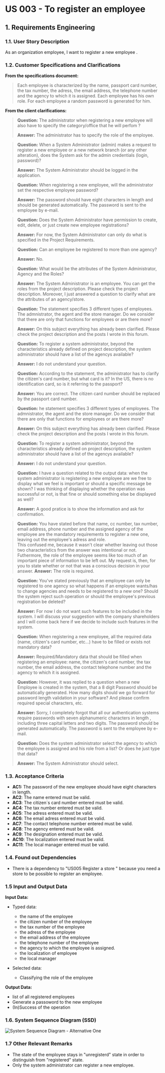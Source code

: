 # US 003 - To register an employee

## 1. Requirements Engineering


### 1.1. User Story Description


As an organization employee, I want to register a new employee .



### 1.2. Customer Specifications and Clarifications


**From the specifications document:**

> Each employee is characterized by the name, passport card number, the tax number, the adress, the email address, the telephone number and the agency to which it is assigned.
> Each employee has his own role.
> For each employee a random password is generated for him.

**From the client clarifications:**

> **Question:** The administrator when registering a new employee will also have to specify the category/office that he will perfom ?
>
> **Answer:** The administrator has to specify the role of the employee.


> **Question:** When a System Administrator (admin) makes a request to register a new employee or a new network branch (or any other alteration), does the System ask for the admin credentials (login, password)?
>
> **Answer:** The System Administrator should be logged in the application.


> **Question:** When registering a new employee, will the administrator set the respective employee password?
> 
> **Answer:** The password should have eight characters in length and should be generated automatically. The password is sent to the employee by e-mail.


> **Question:** Does the System Administrator have permission to create, edit, delete, or just create new employee registrations?
>
> **Answer:** For now, the System Administrator can only do what is specified in the Project Requirements.


> **Question:** Can an employee be registered to more than one agency?
>
> **Answer:** No.


> **Question:**  What would be the attributes of the System Administrator, Agency and the Roles?
> 
> **Answer:** The System Administrator is an employee. You can get the roles from the project description. Please check the project description.
Moreover, I just answered a question to clarify what are the attributes of an agency/store.


> **Question:** The statement specifies 3 different types of employees. 
The admnistrator, the agent and the store manager. Do we consider that there are only that  functions for employees or are there more?
>
> **Answer:** On this subject everything has already been clarified. 
Please check the project description and the posts I wrote in this forum.


> **Question:** To register a system administrator, beyond the characteristics already defined on project description, the system administrator should have a list of the agencys available?
> 
> **Answer:** I do not understand your question.


> **Question:**  According to the statement, the administrator has to clarify the citizen's card number, but what card is it? In the US, there is no identification card, so is it referring to the passport?
>
> **Answer:** You are correct. The citizen card number should be replaced by the passport card number.


> **Question:** he statement specifies 3 different types of employees. The admnistrator, the agent and the store manager. Do we consider that there are only that functions for employees or are there more?
> 
> **Answer:** On this subject everything has already been clarified. Please check the project description and the posts I wrote in this forum.


> **Question:** To register a system administrator, beyond the characteristics already defined on project description, the system administrator should have a list of the agencys available?
> 
> **Answer:** I do not understand your question.


> **Question:**  I have a question related to the output data: when the system administrator is registering a new employee are we free to display what we feel is important or should a specific message be shown? I was thinking of displaying whether the operation was successful or not, is that fine or should something else be displayed as well?
> 
> **Answer:** A good pratice is to show the information and ask for confirmation.

> **Question:** You have stated before that name, cc number, tax number, email address, phone number and the assigned agency of the employee are the mandatory requirements to register a new one, leaving out the employee's adress and role.  
This confused me, because it wasn't clear whether leaving out those two characteristics from the answer was intentional or not. Futhermore, the role of the employee seems like too much of an important piece of information to be left out. My request is, then, for you to state whether or not that was a conscious decision in your answer.
> **Answer:** The role is required.


> **Question:**  You've stated previously that an employee can only be registered to one agency so what happens if an employee wants/has to change agencies and needs to be registered to a new one? Should the system reject such operation or should the employee's previous registration be deleted?
>
> **Answer:**  For now I do not want such features to be included in the system. I will discuss your suggestion with the company shareholders and I will come back here if we decide to include such features in the system.


> **Question:** When registering a new employee, all the required data (name, citizen's card number, etc...) have to be filled or exists not mandatory data?
> 
> **Answer:** Required/Mandatory data that should be filled when registering an employee: name, the citizen's card number, the tax number, the email address, the contact telephone number and the agency to which it is assigned.


> **Question:** However, it was replied to a question when a new Employee is created in the system, that a 8 digit Password should be automatically generated. How many digits should we go forward for password length validation in your software? And please confirm required special characters, etc.
> 
> **Answer:** Sorry, I completely forgot that all our authentication systems require passwords with seven alphanumeric characters in length , including three capital letters and two digits. The password should be generated automatically. The password is sent to the employee by e-mail.


> **Question:** Does the system administrator select the agency to which the employee is assigned and his role from a list? Or does he just type that data?
> 
> **Answer:** The System Administrator should select.



### 1.3. Acceptance Criteria


* **AC1:** The password of the new employee should have eight characters in length.
* **AC2**: The name entered must be valid. 
* **AC3**: The citizen´s card number entered must be valid.
* **AC4**: The tax number entered must be valid.
* **AC5**: The adress entered must be valid.
* **AC6**: The email adress entered must be valid.
* **AC7**: The contact telephone number entered must be valid.
* **AC8**: The agency entered must be valid.
* **AC9**: The designation entered must be valid.
* **AC10**: The localization entered must be valid.
* **AC11**: The local manager entered must be valid.

### 1.4. Found out Dependencies

* There is a dependency to "US005 Register a store " because you need a store to be possible to register an employee.


### 1.5 Input and Output Data
**Input Data:**

* Typed data:
    * the name of the employee
    * the citizen number of the employee
    * the tax number of the employee
    * the adress of the employee
    * the email address of the employee
    * the telephone number of the employee
    * the agency to which the employee is assigned.
    * the localization of employee
    * the local manager
  
   

* Selected data:
    * Classifying the role of the employee


**Output Data:**

* list of all registered employees
* Generate a passoword to the new employee
* (In)Success of the operation

### 1.6. System Sequence Diagram (SSD)

![System Sequence Diagram - Alternative One](svg/us003-system-sequence-diagram-alternative-one-System_Sequence_Diagram__SSD_.svg)

### 1.7 Other Relevant Remarks

* The state of the employee stays in "unregisterd" state in order to distinguish from "registered" state.
* Only the system administrator can register a new employee.